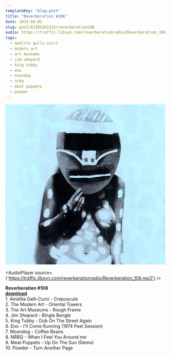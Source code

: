 ```yaml
---
templateKey: "blog-post"
title: "Reverberation #106"
date: 2014-04-01
slug: post/81385201332/reverberation106
audio: https://traffic.libsyn.com/reverberationradio/Reverberation_106.mp3
tags:
  - amelita galli-curci
  - modern art
  - art museums
  - jim shepard
  - king tubby
  - eno
  - moondog
  - nrbq
  - meat puppets
  - powder
---
```


![Reverberation #106](../images/da8fa4df1d316a8b94a28272bd607a3ed0893c738697fe4e8e0797d80895afcb.jpg)

<AudioPlayer source={'https://traffic.libsyn.com/reverberationradio/Reverberation_106.mp3'} />

<p><b>Reverberation #106</b><br /><b><a href="https://traffic.libsyn.com/reverberationradio/Reverberation_106.mp3" title="download">download<br /></a></b>1.&nbsp;Amelita Galli-Curci -&nbsp;Crepuscule<br />2. The Modern Art - Oriental Towers<br />3. The Art Museums - Rough Frame<br />4. Jim Shepard - Bingle Bangle<br />5. King Tubby - Dub On The Street Again<br />6. Eno - I'll Come Running (1974 Peel Session)<br />7. Moondog - Coffee Beans<br />8. NRBQ - When I Feel You Around me<br />9. Meat Puppets - Up On The Sun (Demo)<br />10. Powder - Turn Another Page</p>
